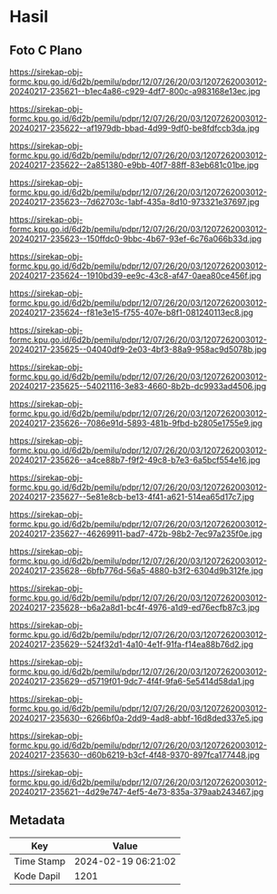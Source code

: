 # Hasil

## Foto C Plano

https://sirekap-obj-formc.kpu.go.id/6d2b/pemilu/pdpr/12/07/26/20/03/1207262003012-20240217-235621--b1ec4a86-c929-4df7-800c-a983168e13ec.jpg

https://sirekap-obj-formc.kpu.go.id/6d2b/pemilu/pdpr/12/07/26/20/03/1207262003012-20240217-235622--af1979db-bbad-4d99-9df0-be8fdfccb3da.jpg

https://sirekap-obj-formc.kpu.go.id/6d2b/pemilu/pdpr/12/07/26/20/03/1207262003012-20240217-235622--2a851380-e9bb-40f7-88ff-83eb681c01be.jpg

https://sirekap-obj-formc.kpu.go.id/6d2b/pemilu/pdpr/12/07/26/20/03/1207262003012-20240217-235623--7d62703c-1abf-435a-8d10-973321e37697.jpg

https://sirekap-obj-formc.kpu.go.id/6d2b/pemilu/pdpr/12/07/26/20/03/1207262003012-20240217-235623--150ffdc0-9bbc-4b67-93ef-6c76a066b33d.jpg

https://sirekap-obj-formc.kpu.go.id/6d2b/pemilu/pdpr/12/07/26/20/03/1207262003012-20240217-235624--1910bd39-ee9c-43c8-af47-0aea80ce456f.jpg

https://sirekap-obj-formc.kpu.go.id/6d2b/pemilu/pdpr/12/07/26/20/03/1207262003012-20240217-235624--f81e3e15-f755-407e-b8f1-081240113ec8.jpg

https://sirekap-obj-formc.kpu.go.id/6d2b/pemilu/pdpr/12/07/26/20/03/1207262003012-20240217-235625--04040df9-2e03-4bf3-88a9-958ac9d5078b.jpg

https://sirekap-obj-formc.kpu.go.id/6d2b/pemilu/pdpr/12/07/26/20/03/1207262003012-20240217-235625--54021116-3e83-4660-8b2b-dc9933ad4506.jpg

https://sirekap-obj-formc.kpu.go.id/6d2b/pemilu/pdpr/12/07/26/20/03/1207262003012-20240217-235626--7086e91d-5893-481b-9fbd-b2805e1755e9.jpg

https://sirekap-obj-formc.kpu.go.id/6d2b/pemilu/pdpr/12/07/26/20/03/1207262003012-20240217-235626--a4ce88b7-f9f2-49c8-b7e3-6a5bcf554e16.jpg

https://sirekap-obj-formc.kpu.go.id/6d2b/pemilu/pdpr/12/07/26/20/03/1207262003012-20240217-235627--5e81e8cb-be13-4f41-a621-514ea65d17c7.jpg

https://sirekap-obj-formc.kpu.go.id/6d2b/pemilu/pdpr/12/07/26/20/03/1207262003012-20240217-235627--46269911-bad7-472b-98b2-7ec97a235f0e.jpg

https://sirekap-obj-formc.kpu.go.id/6d2b/pemilu/pdpr/12/07/26/20/03/1207262003012-20240217-235628--6bfb776d-56a5-4880-b3f2-6304d9b312fe.jpg

https://sirekap-obj-formc.kpu.go.id/6d2b/pemilu/pdpr/12/07/26/20/03/1207262003012-20240217-235628--b6a2a8d1-bc4f-4976-a1d9-ed76ecfb87c3.jpg

https://sirekap-obj-formc.kpu.go.id/6d2b/pemilu/pdpr/12/07/26/20/03/1207262003012-20240217-235629--524f32d1-4a10-4e1f-91fa-f14ea88b76d2.jpg

https://sirekap-obj-formc.kpu.go.id/6d2b/pemilu/pdpr/12/07/26/20/03/1207262003012-20240217-235629--d5719f01-9dc7-4f4f-9fa6-5e5414d58da1.jpg

https://sirekap-obj-formc.kpu.go.id/6d2b/pemilu/pdpr/12/07/26/20/03/1207262003012-20240217-235630--6266bf0a-2dd9-4ad8-abbf-16d8ded337e5.jpg

https://sirekap-obj-formc.kpu.go.id/6d2b/pemilu/pdpr/12/07/26/20/03/1207262003012-20240217-235630--d60b6219-b3cf-4f48-9370-897fca177448.jpg

https://sirekap-obj-formc.kpu.go.id/6d2b/pemilu/pdpr/12/07/26/20/03/1207262003012-20240217-235621--4d29e747-4ef5-4e73-835a-379aab243467.jpg


## Metadata

| Key        | Value               |
| ---------- | ------------------- |
| Time Stamp | 2024-02-19 06:21:02 |
| Kode Dapil | 1201                |



